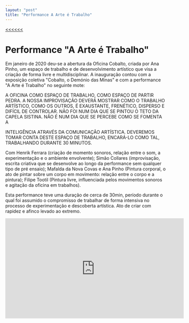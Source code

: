 ```yaml
---
layout: "post"
title: "Performance A Arte é Trabalho"
---
```

[<<<<<<](/updates.html)
# Performance "A Arte é Trabalho"
Em janeiro de 2020 deu-se a abertura da Oficina Cobalto, criada por Ana Pinho, um espaço de trabalho e de desenvolvimento artístico que visa a criação de forma livre e multidisciplinar. A inauguração contou com a exposição coletiva "Cobalto, o Demónio das Minas" e com a performance "A Arte é Trabalho" no seguinte mote:

A OFICINA COMO ESPAÇO DE TRABALHO, COMO ESPAÇO DE PARTIR PEDRA. A NOSSA IMPROVISAÇÃO DEVERÁ MOSTRAR COMO O TRABALHO ARTÍSTICO, COMO OS OUTROS, É EXAUSTANTE, FRENÉTICO, DISPERSO E DIFÍCIL DE CONTROLAR. NÃO FOI NUM DIA QUE SE PINTOU O TETO DA CAPELA SISTINA. NÃO É NUM DIA QUE SE PERCEBE COMO SE FOMENTA A

INTELIGÊNCIA ATRAVÉS DA COMUNICAÇÃO ARTÍSTICA. DEVEREMOS TOMAR CONTA DESTE ESPAÇO DE TRABALHO, ENCARÁ-LO COMO TAL, TRABALHANDO DURANTE 30 MINUTOS.

Com Henrik Ferrara (criação de momento sonoros, relação entre o som, a experimentação e o ambiente envolvente); Simão Collares (improvisação, escrita criativa que se desenvolve ao longo da performance sem qualquer tipo de pré ensaio); Mafalda da Nova Covas e Ana Pinho (Pintura corporal, o ato de pintar sobre um corpo em movimento: relação entre o corpo e a pintura); Filipe Tootil (Pintura livre, influenciada pelos movimentos sonoros e agitação da oficina em trabalhos).

Esta performance teve uma duração de cerca de 30min, período durante o qual foi assumido o compromisso de trabalhar de forma intensiva no processo de experimentação e descoberta artística. Ato de criar com rapidez e afinco levado ao extremo.

<iframe width="560" height="315" src="https://www.youtube-nocookie.com/embed/3XxuQCeeTZw" frameborder="0" allow="autoplay; encrypted-media" allowfullscreen></iframe>
